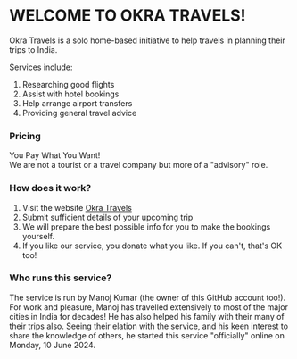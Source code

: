 # WELCOME TO OKRA TRAVELS!

Okra Travels is a solo home-based initiative to help travels in planning their trips to India.

Services include:
1. Researching good flights
2. Assist with hotel bookings
3. Help arrange airport transfers
4. Providing general travel advice

### Pricing
You Pay What You Want!  
We are not a tourist or a travel company but more of a "advisory" role.

### How does it work?
1. Visit the website [Okra Travels](https://okratravels.com.au)
2. Submit sufficient details of your upcoming trip
3. We will prepare the best possible info for you to make the bookings yourself.
4. If you like our service, you donate what you like. If you can't, that's OK too!

### Who runs this service?
The service is run by Manoj Kumar (the owner of this GitHub account too!). For work and pleasure, Manoj has travelled extensively to most of the major cities in India for decades! He has also helped his family with their many of their trips also. Seeing their elation with the service, and his keen interest to share the knowledge of others, he started this service "officially" online on Monday, 10 June 2024.

